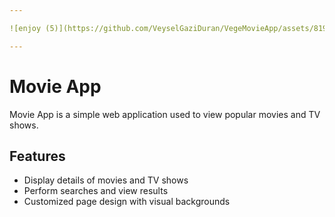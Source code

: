 ```yaml
---

![enjoy (5)](https://github.com/VeyselGaziDuran/VegeMovieApp/assets/81925500/93cfb12f-bcbe-4aed-8682-38cdc4c63122)

---
```


# Movie App



Movie App is a simple web application used to view popular movies and TV shows.


## Features

- Display details of movies and TV shows
- Perform searches and view results
- Customized page design with visual backgrounds
